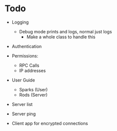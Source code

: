 # Todo

* Logging
  * Debug mode prints and logs, normal just logs
    * Make a whole class to handle this

* Authentication

* Permissions:
  * RPC Calls
  * IP addresses

* User Guide
  * Sparks (User)
  * Rods (Server)

* Server list

* Server ping

* Client app for encrypted connections